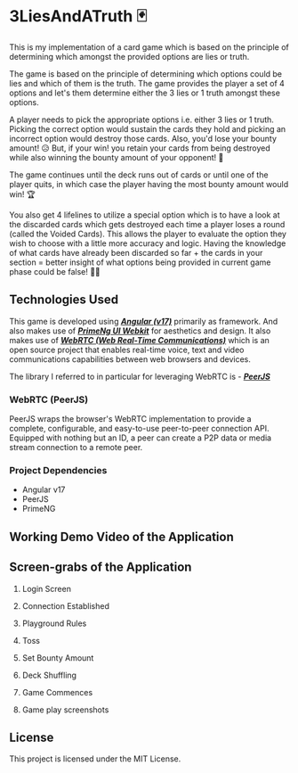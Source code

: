 # 3LiesAndATruth 🃏

This is my implementation of a card game which is based on the principle of determining which amongst the provided options are lies or truth.

The game is based on the principle of determining which options could be lies and which of them is the truth. The game provides the player a set of 4 options and let's them determine either the 3 lies or 1 truth amongst these options.

A player needs to pick the appropriate options i.e. either 3 lies or 1 truth. Picking the correct option would sustain the cards they hold and picking an incorrect option would destroy those cards. Also, you'd lose your bounty amount! 😥 But, if your win! you retain your cards from being destroyed while also winning the bounty amount of your opponent! 🤑

The game continues until the deck runs out of cards or until one of the player quits, in which case the player having the most bounty amount would win! 🏆

You also get 4 lifelines to utilize a special option which is to have a look at the discarded cards which gets destroyed each time a player loses a round (called the Voided Cards). This allows the player to evaluate the option they wish to choose with a little more accuracy and logic. Having the knowledge of what cards have already been discarded so far + the cards in your section = better insight of what options being provided in current game phase could be false! 💭🤔

## Technologies Used

This game is developed using [<u>***Angular (v17)***</u>](https://v17.angular.io/start) primarily as framework. And also makes use of [<u>***PrimeNg UI Webkit***</u>](https://primeng.org/) for aesthetics and design. It also makes use of [<u>***WebRTC (Web Real-Time Communications)***</u>](https://webrtc.org/) which is an open source project that enables real-time voice, text and video communications capabilities between web browsers and devices.

The library I referred to in particular for leveraging WebRTC is -
[<u>***PeerJS***</u>](https://peerjs.com/)

### WebRTC (PeerJS)
PeerJS wraps the browser's WebRTC implementation to provide a complete, configurable, and easy-to-use peer-to-peer connection API. Equipped with nothing but an ID, a peer can create a P2P data or media stream connection to a remote peer. 


### Project Dependencies
- Angular v17
- PeerJS
- PrimeNG

## Working Demo Video of the Application


## Screen-grabs of the Application

1. Login Screen

2. Connection Established

3. Playground Rules

4. Toss

5. Set Bounty Amount

6. Deck Shuffling

7. Game Commences

8. Game play screenshots


## License

This project is licensed under the MIT License.
